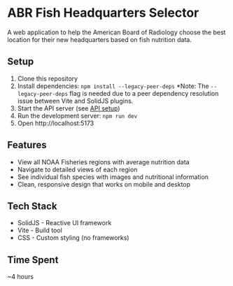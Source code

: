 # ABR Fish Headquarters Selector

A web application to help the American Board of Radiology choose
the best location for their new headquarters based on fish
nutrition data.

## Setup

1. Clone this repository
2. Install dependencies: `npm install --legacy-peer-deps` \*Note: The `--legacy-peer-deps` flag is needed due to a peer
   dependency resolution issue between Vite and SolidJS plugins.
3. Start the API server (see [API
   setup](https://github.com/theabr-org/coding-challenge-server))
4. Run the development server: `npm run dev`
5. Open http://localhost:5173

## Features

- View all NOAA Fisheries regions with average nutrition data
- Navigate to detailed views of each region
- See individual fish species with images and nutritional
  information
- Clean, responsive design that works on mobile and desktop

## Tech Stack

- SolidJS - Reactive UI framework
- Vite - Build tool
- CSS - Custom styling (no frameworks)

## Time Spent

~4 hours
